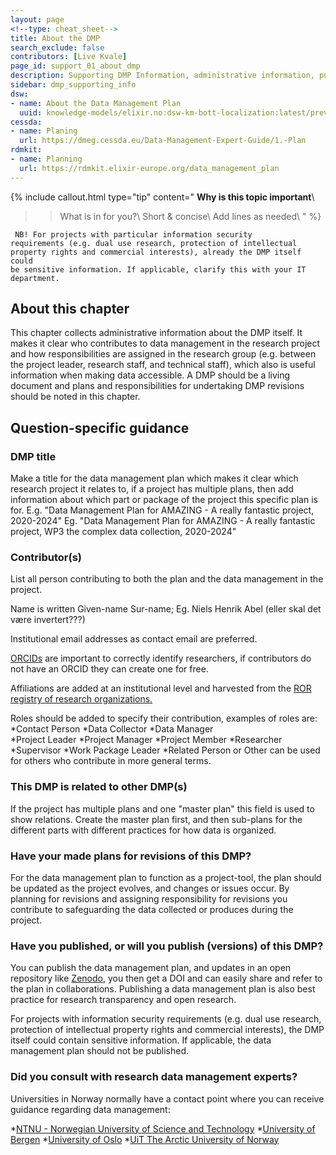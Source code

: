 ```yaml
---
layout: page
<!--type: cheat_sheet-->
title: About the DMP
search_exclude: false
contributors: [Live Kvale]
page_id: support_01_about_dmp
description: Supporting DMP Information, administrative information, publish dmp, dmp publication, manage dmp, living document
sidebar: dmp_supporting_info
dsw:
- name: About the Data Management Plan
  uuid: knowledge-models/elixir.no:dsw-km-bott-localization:latest/preview?questionUuid=7ed9939b-b85c-48bf-87f5-2aa081bb5267
cessda:
- name: Planing
  url: https://dmeg.cessda.eu/Data-Management-Expert-Guide/1.-Plan
rdmkit:
- name: Planning
  url: https://rdmkit.elixir-europe.org/data_management_plan
---
```


{% include callout.html type="tip" content="
**Why is this topic important**\\
>> What is in for you?\\
>> Short & concise\\
>> Add lines as needed\\
" %}

<code> NB! For projects with particular information security requirements (e.g. dual use research, protection of intellectual property rights and commercial interests), already the DMP itself could be sensitive information. If applicable, clarify this with your IT department.</code>

## About this chapter

This chapter collects administrative information about the DMP itself. It makes it clear who contributes to data management in the research project and how responsibilities are assigned in the research group (e.g. between the project leader, research staff, and technical staff), which also is useful information when making data accessible. A DMP should be a living document and plans and responsibilities for undertaking DMP revisions should be noted in this chapter.

## Question-specific guidance

### DMP title
Make a title for the data management plan which makes it clear which research project it relates to, if a project has multiple plans, then add information about which part or package of the project this specific plan is for.
E.g. "Data Management Plan for AMAZING - A really fantastic project, 2020-2024"
Eg. "Data Management Plan for AMAZING - A really fantastic project, WP3 the complex data collection, 2020-2024"

### Contributor(s)
List all person contributing to both the plan and the data management in the project.

Name is written Given-name Sur-name; Eg. Niels Henrik Abel (eller skal det være invertert???)

Institutional email addresses as contact email are preferred.

[ORCIDs](https://orcid.org/) are important to correctly identify researchers, if contributors do not have an ORCID they can create one for free.

Affiliations are added at an institutional level and harvested from the [ROR registry of research organizations.](https://ror.org/)

Roles should be added to specify their contribution, examples of roles are: 
*Contact Person 
*Data Collector 
*Data Manager  
*Project Leader 
*Project Manager 
*Project Member 
*Researcher 
*Supervisor 
*Work Package Leader
*Related Person or Other can be used for others who contribute in more general terms.

### This DMP is related to other DMP(s)
If the project has multiple plans and one "master plan" this field is used to show relations. Create the master plan first, and then sub-plans for the different parts with different practices for how data is organized.

### Have your made plans for revisions of this DMP?
For the data management plan to function as a project-tool, the plan should be updated as the project evolves, and changes or issues occur.
By planning for revisions and assigning responsibility for revisions you contribute to safeguarding the data collected or produces during the project.

### Have you published, or will you publish (versions) of this DMP?

You can publish the data management plan, and updates in an open repository like [Zenodo](https://zenodo.org/), you then get a DOI and can easily share and refer to the plan in collaborations. Publishing a data management plan is also best practice for research transparency and open research.


For projects with information security requirements (e.g. dual use research, protection of intellectual property rights and commercial interests), the DMP itself could contain sensitive information. If applicable, the data management plan should not be published.


### Did you consult with research data management experts?
Universities in Norway normally have a contact point where you can receive guidance regarding data management:

*[NTNU - Norwegian University of Science and Technology](https://i.ntnu.no/researchdata)
*[University of Bergen](https://www.uib.no/en/ub/111372/open-access-research-data)
*[University of Oslo](https://www.uio.no/english/for-employees/support/research/research-data-management/)
*[UiT The Arctic University of Norway](https://en.uit.no/research/research-dataportal/art?p_document_id=729171)


